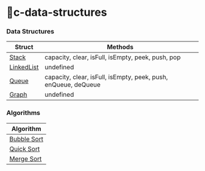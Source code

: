 # 🚀c-data-structures

### Data Structures

| Struct |  Methods |
| --- | --- |
| [Stack](stack) | capacity, clear, isFull, isEmpty, peek, push, pop |
| [LinkedList](linked-list) | undefined |
| [Queue](queue) | capacity, clear, isFull, isEmpty, peek, push, enQueue, deQueue |
| [Graph](graph) | undefined |

### Algorithms

| Algorithm |
| --- |
| [Bubble Sort](algorithms/bubble-sort)
| [Quick Sort](algorithms/quick-sort)
| [Merge Sort](algorithms/merge-sort)
